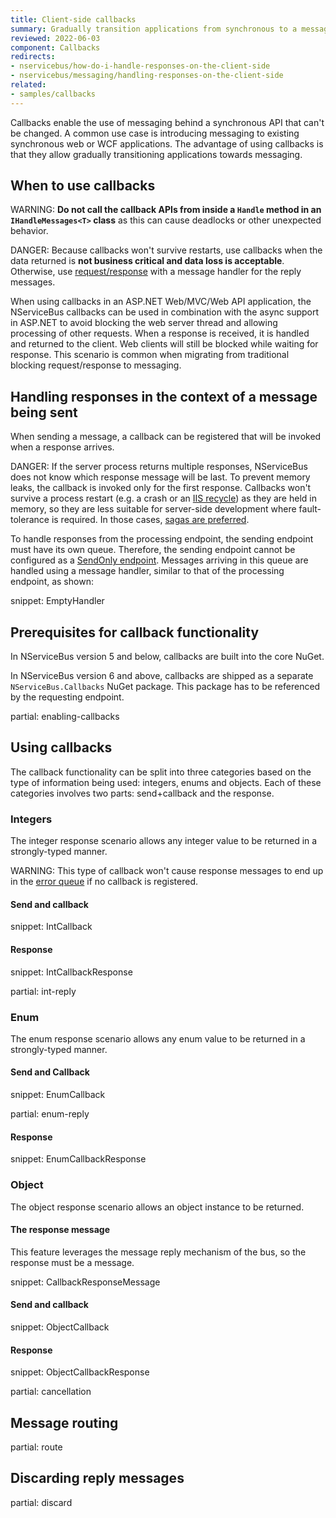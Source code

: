 ```yaml
---
title: Client-side callbacks
summary: Gradually transition applications from synchronous to a messaging architecture
reviewed: 2022-06-03
component: Callbacks
redirects:
- nservicebus/how-do-i-handle-responses-on-the-client-side
- nservicebus/messaging/handling-responses-on-the-client-side
related:
- samples/callbacks
---
```


Callbacks enable the use of messaging behind a synchronous API that can't be changed. A common use case is introducing messaging to existing synchronous web or WCF applications. The advantage of using callbacks is that they allow gradually transitioning applications towards messaging.

## When to use callbacks

WARNING: **Do not call the callback APIs from inside a `Handle` method in an `IHandleMessages<T>` class** as this can cause deadlocks or other unexpected behavior.

DANGER: Because callbacks won't survive restarts, use callbacks when the data returned is **not business critical and data loss is acceptable**. Otherwise, use [request/response](/samples/fullduplex) with a message handler for the reply messages.

When using callbacks in an ASP.NET Web/MVC/Web API application, the NServiceBus callbacks can be used in combination with the async support in ASP.NET to avoid blocking the web server thread and allowing processing of other requests. When a response is received, it is handled and returned to the client. Web clients will still be blocked while waiting for response. This scenario is common when migrating from traditional blocking request/response to messaging.

## Handling responses in the context of a message being sent

When sending a message, a callback can be registered that will be invoked when a response arrives.

DANGER: If the server process returns multiple responses, NServiceBus does not know which response message will be last. To prevent memory leaks, the callback is invoked only for the first response. Callbacks won't survive a process restart (e.g. a crash or an [IIS recycle](https://msdn.microsoft.com/en-us/library/ms525803.aspx)) as they are held in memory, so they are less suitable for server-side development where fault-tolerance is required. In those cases, [sagas are preferred](/nservicebus/sagas/).

To handle responses from the processing endpoint, the sending endpoint must have its own queue. Therefore, the sending endpoint cannot be configured as a [SendOnly endpoint](/nservicebus/hosting/#self-hosting-send-only-hosting). Messages arriving in this queue are handled using a message handler, similar to that of the processing endpoint, as shown:

snippet: EmptyHandler

## Prerequisites for callback functionality

In NServiceBus version 5 and below, callbacks are built into the core NuGet.

In NServiceBus version 6 and above, callbacks are shipped as a separate `NServiceBus.Callbacks` NuGet package. This package has to be referenced by the requesting endpoint.

partial: enabling-callbacks

## Using callbacks

The callback functionality can be split into three categories based on the type of information being used: integers, enums and objects. Each of these categories involves two parts: send+callback and the response.

### Integers

The integer response scenario allows any integer value to be returned in a strongly-typed manner.

WARNING: This type of callback won't cause response messages to end up in the [error queue](/nservicebus/recoverability) if no callback is registered.

#### Send and callback

snippet: IntCallback

#### Response

snippet: IntCallbackResponse

partial: int-reply

### Enum

The enum response scenario allows any enum value to be returned in a strongly-typed manner.

#### Send and Callback

snippet: EnumCallback

partial: enum-reply

#### Response

snippet: EnumCallbackResponse

### Object

The object response scenario allows an object instance to be returned.

#### The response message

This feature leverages the message reply mechanism of the bus, so the response must be a message.

snippet: CallbackResponseMessage

#### Send and callback

snippet: ObjectCallback

#### Response

snippet: ObjectCallbackResponse

partial: cancellation

## Message routing

partial: route

## Discarding reply messages

partial: discard
